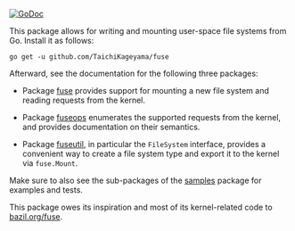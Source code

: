 [![GoDoc](https://godoc.org/github.com/jacobsa/ogletest?status.svg)](https://godoc.org/github.com/TaichiKageyama/fuse)

This package allows for writing and mounting user-space file systems from Go.
Install it as follows:

    go get -u github.com/TaichiKageyama/fuse

Afterward, see the documentation for the following three packages:

 *  Package [fuse][] provides support for mounting a new file system and
    reading requests from the kernel.

 *  Package [fuseops][] enumerates the supported requests from the kernel, and
    provides documentation on their semantics.

 *  Package [fuseutil][], in particular the `FileSystem` interface, provides a
    convenient way to create a file system type and export it to the kernel via
    `fuse.Mount`.

Make sure to also see the sub-packages of the [samples][] package for examples
and tests.

This package owes its inspiration and most of its kernel-related code to
[bazil.org/fuse][bazil].

[fuse]: http://godoc.org/github.com/TaichiKageyama/fuse
[fuseops]: http://godoc.org/github.com/TaichiKageyama/fuse/fuseops
[fuseutil]: http://godoc.org/github.com/TaichiKageyama/fuse/fuseutil
[samples]: http://godoc.org/github.com/TaichiKageyama/fuse/samples
[bazil]: http://godoc.org/bazil.org/fuse
